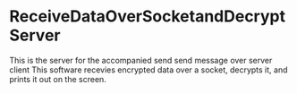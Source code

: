 # ReceiveDataOverSocketandDecryptServer
This is the server for the accompanied send send message over server client
This software recevies encrypted data over a socket, decrypts it, and prints it out on the screen.

